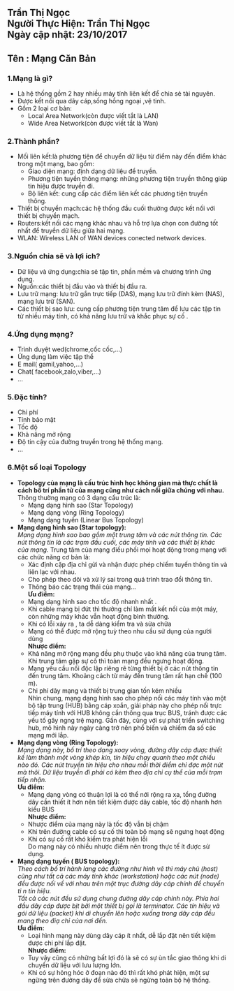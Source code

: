 **Trần Thị Ngọc**  
Người Thực Hiện: Trần Thị Ngọc  
Ngày cập nhật: 23/10/2017  
---------------
## Tên : Mạng Căn Bản  

### 1.Mạng là gì?  
- Là hệ thống gồm 2 hay nhiều máy tính liên kết để chia sẻ tài nguyên.    
- Được kết nối qua dây cáp,sống hồng ngoại ,vệ tinh.      
- Gồm 2 loại cơ bản:    
  + Local Area Network(còn được viết tắt là LAN)      
  + Wide Area Network(còn được viết tắt là Wan)   
  
### 2.Thành phần?  
- Mối liên kết:là phương tiện để chuyển dữ liệu từ điểm này đến điểm khác trong một mạng, bao gồm:  
  	+ Giao diện mạng: định dạng dữ liệu để truyền.    
	+ Phương tiện tuyền thông mạng: những phương tiện truyền thông giúp tin hiệu được truyền đi.    
	+ Bộ liên kết: cung cấp các điểm liên kết các phương tiện truyền thông. 
- Thiết bị chuyển mạch:các hệ thống đầu cuối thường được kết nối với  thiết bị chuyển mạch.  
- Routers:kết nối các mạng khác nhau và hỗ trợ lựa chọn con đường tốt nhất để truyền dữ liệu giữa hai mạng.  
- WLAN: Wireless LAN of WAN devices conected network devices.   

### 3.Nguồn chia sẽ và lợi ích?  
- Dữ liệu và ứng dụng:chia sẻ tập tin, phần mềm và chương trình ứng dụng.  
- Nguồn:các thiết bị đầu vào và thiết bị đầu ra.    
- Lưu trữ mạng: lưu trữ gắn trực tiếp (DAS), mạng lưu trữ đính kèm (NAS), mạng lưu trữ (SAN).  
- Các thiết bị sao lưu: cung cấp phương tiện trung tâm để lưu các tập tin từ nhiều máy tính, có khả năng lưu trữ và khắc phục sự cố .  

### 4.Ứng dụng mạng?    
- Trình duyệt wed(chrome,cốc cốc,...)  
- Ứng dụng làm việc tập thể  
- E mail( gamil,yahoo,...)  
- Chat( facebook,zalo,viber,...)  
- ...   

### 5.Đặc tính?  
- Chi phí  
- Tính bảo mật  
- Tốc độ  
- Khả năng mở rộng  
- Độ tin cậy của đường truyền trong hệ thống mạng.  
- ...  


### 6.Một số loại Topology
- **Topology của mạng là cấu trúc hình học không gian mà thực chất là cách bố trí phần tử của mạng cũng như cách nối giữa chúng với nhau.**
Thông thường mạng có 3 dạng cấu trúc là:   
	- Mạng dạng hình sao (Star Topology)  
	- Mạng dạng vòng (Ring Topology)  
	- Mạng dạng tuyến (Linear Bus Topology)  
- **Mạng dạng hình sao (Star topology):**  
	*Mạng dạng hình sao bao gồm một trung tâm và các nút thông tin. Các nút thông tin là các trạm đầu cuối, các máy tính và các thiết bị khác của mạng.* Trung tâm của mạng điều phối mọi hoạt động trong mạng với các chức năng cơ bản là:    
	- Xác định cặp địa chỉ gửi và nhận được phép chiếm tuyến thông tin và liên lạc với nhau.  
	- Cho phép theo dõi và xử lý sai trong quá trình trao đổi thông tin.  
	- Thông báo các trạng thái của mạng…  
	**Ưu điểm:**   
	- Mạng dạng hình sao cho tốc độ nhanh nhất .     
	- Khi cable mạng bị đứt thì thưởng chí làm mất kết nối của một máy, còn những máy khác vẫn hoạt động bình thường.  
	- Khi có lỗi xảy ra , ta dễ dàng kiểm tra và sửa chữa  
	- Mạng có thể được mở rộng tuỳ theo nhu cầu sử dụng của người dùng      
	**Nhược điểm:**     
	- Khả năng mở rộng mạng đều phụ thuộc vào khả năng của trung tâm. Khi trung tâm gặp sự cố thì toàn mạng đều ngưng hoạt động.  
	- Mạng yêu cầu nối độc lập riêng rẽ từng thiết bị ở các nút thông tin đến trung tâm.  Khoảng cách từ máy đến trung tâm rất hạn chế (100 m).  
	- Chi phí dây mạng và thiết bị trung gian tốn kém nhiều  
Nhìn chung, mạng dạng hình sao cho phép nối các máy tính vào một bộ tập trung (HUB) bằng cáp xoắn, giải pháp này cho phép nối trực tiếp máy tính với HUB không cần thông qua trục BUS, tránh được các yếu tố gây ngng trệ mạng. Gần đây, cùng với sự phát triển switching hub, mô hình này ngày càng trở nên phổ biến và chiếm đa số các mạng mới lắp.  
- **Mạng dạng vòng (Ring Topology):**  
	*Mạng dạng này, bố trí theo dạng xoay vòng, đường dây cáp được thiết kế làm thành một vòng khép kín, tín hiệu chạy quanh theo một chiều nào đó. Các nút truyền tín hiệu cho nhau mỗi thời điểm chỉ đợc một nút mà thôi. Dữ liệu truyền đi phải có kèm theo địa chỉ cụ thể của mỗi trạm tiếp nhận.*     
	**Ưu điểm:**  
	- Mạng dạng vòng có thuận lợi là có thể nới rộng ra xa, tổng đường dây cần thiết ít hơn nên tiết kiệm được dây cable, tốc độ nhanh hơn kiểu BUS    
	**Nhược điểm:**   
	- Nhược điểm của mạng này là tốc độ vẫn bị chậm  
	- Khi trên đường cable có sự cố thì toàn bộ mạng sẽ ngưng hoạt động  
	- Khi có sự cố rất khó kiểm tra phát hiện lỗi  
Do mạng này có nhiều nhược điểm nên trong thực tế ít được sử dụng.  
- **Mạng dạng tuyến ( BUS topology):**  
	*Theo cách bố trí hành lang các đường như hình vẽ thì máy chủ (host) cũng như tất cả các máy tính khác (workstation) hoặc các nút (node) đều được nối về với nhau trên một trục đường dây cáp chính để chuyển ti n tín hiệu.*    
	*Tất cả các nút đều sử dụng chung đường dây cáp chính này. Phía hai đầu dây cáp được bịt bởi một thiết bị gọi là terminator. Các tín hiệu và gói dữ liệu (packet) khi di chuyển lên hoặc xuống trong dây cáp đều mang theo điạ chỉ của nơi đến.*      
	**Ưu điểm:**    
	- Loại hình mạng này dùng dây cáp ít nhất, dễ lắp đặt nên tiết kiệm được chi phí lắp đặt.    
	**Nhược điểm:**    
	- Tuy vậy cũng có những bất lợi đó là sẽ có sự ùn tắc giao thông khi di chuyển dữ liệu với lưu lượng lớn.    
	- Khi có sự hỏng hóc ở đoạn nào đó thì rất khó phát hiện, một sự ngừng trên đường dây để sửa chữa sẽ ngừng toàn bộ hệ thống.  

